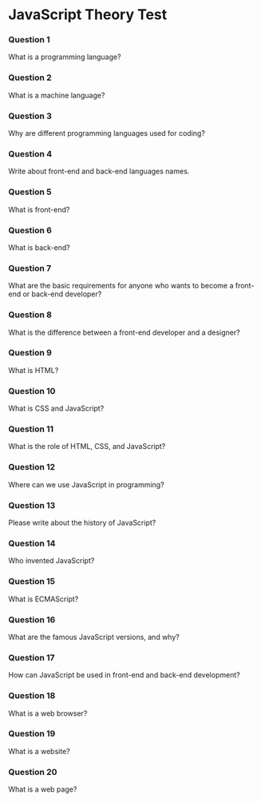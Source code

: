 # JavaScript Theory Test

### Question 1

What is a programming language?

### Question 2

What is a machine language?

### Question 3

Why are different programming languages used for coding?

### Question 4

Write about front-end and back-end languages names.

### Question 5

What is front-end?

### Question 6

What is back-end?

### Question 7

What are the basic requirements for anyone who wants to become a front-end or back-end developer?

### Question 8

What is the difference between a front-end developer and a designer?

### Question 9

What is HTML?

### Question 10

What is CSS and JavaScript?

### Question 11

What is the role of HTML, CSS, and JavaScript?

### Question 12

Where can we use JavaScript in programming?

### Question 13

Please write about the history of JavaScript?

### Question 14

Who invented JavaScript?

### Question 15

What is ECMAScript?

### Question 16

What are the famous JavaScript versions, and why?

### Question 17

How can JavaScript be used in front-end and back-end development?

### Question 18

What is a web browser?

### Question 19

What is a website?

### Question 20

What is a web page?
